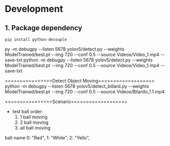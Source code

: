 # Development
## 1. Package dependency
`pip install python-decouple`

py -m debugpy --listen 5678 yolov5/detect.py --weights ModelTrained/best.pt --img 720 --conf 0.5 --source Videos/Video_1.mp4 --save-txt
python -m debugpy --listen 5678 yolov5/detect.py --weights ModelTrained/best.pt --img 720 --conf 0.5 --source Videos/Video_1.mp4 --save-txt

================Detect Object Moving===================
python -m debugpy --listen 5678 yolov5/detect_billard.py --weights ModelTrained/best.pt --img 720 --conf 0.5 --source Videos/Bilardo_1.1.mp4 

================Scenario===================
- test ball order: 
  1. 1 ball moving
  2. 2 ball moving
  3. all ball moving

ball name
  0: "Red",
  1: "White",
  2: "Yello",